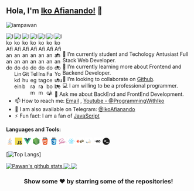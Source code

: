 ## Hola, I'm [Iko Afianando!](https://linkedin.com/in/ikoafianando) 👋

<p align="left"> <img src="https://komarev.com/ghpvc/?username=iampawan&label=Views&color=blue&style=plastic" alt="iampawan" /> </p>

<a href="https://twitter.com/Nando56998755?t=Oxk3FFDqbVeUQQVUVfDXPg&s=08">
  <img align="left" alt="Iko Afianando" width="22px" src="https://cdn.jsdelivr.net/npm/simple-icons@v3/icons/twitter.svg" />
</a>
<a href="https://linkedin.com/in/ikoafianando">
  <img align="left" alt="Iko AfianandoLinkdein" width="22px" src="https://cdn.jsdelivr.net/npm/simple-icons@v3/icons/linkedin.svg" />
</a>
<a href="https://github.com/ikoafianando">
  <img align="left" alt="Iko Afianando Github" width="22px" src="https://cdn.jsdelivr.net/npm/simple-icons@v3/icons/github.svg" />
</a>
<a href="https://t.me/ikoafianando">
  <img align="left" alt="Iko Afianando Telegram" width="22px" src="https://cdn.jsdelivr.net/npm/simple-icons@v3/icons/telegram.svg" />
</a>
<a href="https://instagram.com/iko_nando">
  <img align="left" alt="Iko Afianando Instagram" width="22px" src="https://cdn.jsdelivr.net/npm/simple-icons@v3/icons/instagram.svg" />
</a>
<a href="https://www.facebook.com/iko.afianando/">
  <img align="left" alt="Iko Afianando Facebook" width="22px" src="https://cdn.jsdelivr.net/npm/simple-icons@v3/icons/facebook.svg" />
</a>
<a href="https://www.youtube.com/channel/UCOutvaUQrla3jENTVnSoOeA">
  <img align="left" alt="Iko Afianando Youtube" width="22px" src="https://cdn.jsdelivr.net/npm/simple-icons@v3/icons/youtube.svg" />
</a>

<br/>
<br/>

- 🔭 I’m currently student and Techology Antusiast Full Stack Web Developer.
- 🌱 I’m currently learning more about Frontend and Backend Developer.
- 👯 I’m looking to collaborate on [Github](https://https://github.com/IkoAfianando).
- 💻 I am willing to be a professional programmer.
- 💬 Ask me about BackEnd and FrontEnd Development.
- 📫 How to reach me: [Email](ikoafianando@gmail.com) , [Youtube - @ProgrammingWithIko](https://www.youtube.com/channel/UCOutvaUQrla3jENTVnSoOeAl)
- 📱 I am also available on Telegram: [@IkoAfianando](https://t.me/ikoafianando)
- ⚡ Fun fact: I am a fan of [JavaScript](https://en.wikipedia.org/wiki/JavaScript)

<!-- [![Twitter: iko afianando](https://img.shields.io/twitter/url?label=Nando&style=social)](https://twitter.com/Nando56998755?t=Oxk3FFDqbVeUQQVUVfDXPg&s=08)
[![Linkedin: iko afianando](https://img.shields.io/badge/-imthepk-blue?style=flat-square&logo=Linkedin&logoColor=white&link=https://www.linkedin.com/in/ikoafianando/)](https://www.linkedin.com/in/imthepk/)
[![GitHub iampawan](https://img.shields.io/twitter/url?logo=github&style=social)](https://github.com/iampawan) -->

**Languages and Tools:**

<code><img height="20" src="https://raw.githubusercontent.com/github/explore/80688e429a7d4ef2fca1e82350fe8e3517d3494d/topics/java/java.png"></code>
<code><img height="20" src="https://raw.githubusercontent.com/github/explore/80688e429a7d4ef2fca1e82350fe8e3517d3494d/topics/javascript/javascript.png"></code>
<code><img height="20" src="https://raw.githubusercontent.com/github/explore/80688e429a7d4ef2fca1e82350fe8e3517d3494d/topics/vue/vue.png"></code>
<code><img height="20" src="https://raw.githubusercontent.com/github/explore/80688e429a7d4ef2fca1e82350fe8e3517d3494d/topics/nodejs/nodejs.png"></code>
<code><img height="20" src="https://raw.githubusercontent.com/github/explore/80688e429a7d4ef2fca1e82350fe8e3517d3494d/topics/html/html.png"></code>
<code><img height="20" src="https://raw.githubusercontent.com/github/explore/80688e429a7d4ef2fca1e82350fe8e3517d3494d/topics/css/css.png"></code>
<code><img height="20" src="https://raw.githubusercontent.com/github/explore/80688e429a7d4ef2fca1e82350fe8e3517d3494d/topics/sass/sass.png"></code>
<code><img height="20" src="https://raw.githubusercontent.com/github/explore/80688e429a7d4ef2fca1e82350fe8e3517d3494d/topics/react/react.png"></code>
<code><img height="20" src="https://raw.githubusercontent.com/github/explore/80688e429a7d4ef2fca1e82350fe8e3517d3494d/topics/git/git.png"></code>
<code><img height="20" src="https://raw.githubusercontent.com/github/explore/80688e429a7d4ef2fca1e82350fe8e3517d3494d/topics/mysql/mysql.png"></code>
<code><img height="20" src="https://raw.githubusercontent.com/github/explore/80688e429a7d4ef2fca1e82350fe8e3517d3494d/topics/go/go.png"></code>
<code><img height="20" src="https://raw.githubusercontent.com/github/explore/80688e429a7d4ef2fca1e82350fe8e3517d3494d/topics/terminal/terminal.png"></code>

[![Top Langs](https://github-readme-stats.vercel.app/api/top-langs/?username=ikoafianando&layout=compact&theme=dark&hide=php,blade,css,html)]
<!-- (https://github.com/anuraghazra/github-readme-stats) -->
<a href="https://github.com/ikoafianando">
<img align="center" src="https://github-readme-stats.vercel.app/api?username=ikoafianando&show_icons=true&theme=dark&line_height=27" alt="Pawan's github stats"/>
</a>
<a href="https://github.com/ikoafianando/openapi-todolist-javascript-client">
<img align="center" src="https://github-readme-stats.vercel.app/api/pin/?username=ikoafianando&repo=openapi-todolist-javascript-client&theme=dark" />

</a>
<a href="https://github.com/ikoafianando/openapi-java-todolist-client">
 <img align="center" src="https://github-readme-stats.vercel.app/api/pin/?username=ikoafianando&repo=openapi-java-todolist-client&theme=dark" />
</a>

<div align="center">

### Show some ❤️ by starring some of the repositories!

</div>
